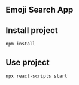Emoji Search App
---

Install project
---

`npm install`



Use project
---

`npx react-scripts start`
